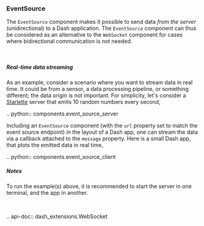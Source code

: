 ### EventSource

The `EventSource` component makes it possible to send data _from the server_ (unidirectional) to a Dash application. The `EventSource` component can thus be considered as an alternative to the `WebSocket` component for cases where bidirectional communication is not needed.

<br>

##### Real-time data streaming

As an example, consider a scenario where you want to stream data in real time. It could be from a sensor, a data processing pipeline, or something different; the data origin is not important. For simplicity, let's consider a [Starlette](https://www.starlette.io/) server that emits 10 random numbers every second,

.. python:: components.event_source_server

Including an `EventSource` component (with the `url` property set to match the event source endpoint) in the layout of a Dash app, one can stream the data via a callback attached to the `message` property. Here is a small Dash app, that plots the emitted data in real time,

.. python:: components.event_source_client

##### Notes

To run the example(s) above, it is recommended to start the server in one terminal, and the app in another. 

<br>

.. api-doc:: dash_extensions.WebSocket

